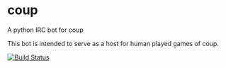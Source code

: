# coup
A python IRC bot for coup

This bot is intended to serve as a host for human played games of coup. 

[![Build Status](https://travis-ci.org/jswaro/coup.svg)](https://travis-ci.org/jswaro/coup)
